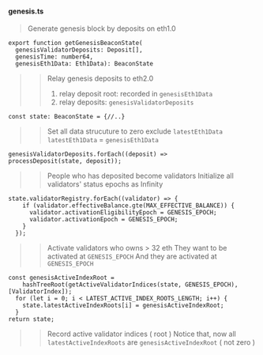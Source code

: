 #### genesis.ts
> Generate genesis block by deposits on eth1.0
> 
	export function getGenesisBeaconState(
	  genesisValidatorDeposits: Deposit[],
	  genesisTime: number64,
	  genesisEth1Data: Eth1Data): BeaconState
>>Relay genesis deposits to eth2.0
>>1. relay deposit root: recorded in `genesisEth1Data`
>>2. relay deposits: `genesisValidatorDeposits`
>>
	const state: BeaconState = {//..}
>> Set all data strucuture to zero exclude `latestEth1Data`
>> `latestEth1Data` = `genesisEth1Data`

	genesisValidatorDeposits.forEach((deposit) =>
    processDeposit(state, deposit));
>> People who has deposited become validators
>> Initialize all validators' status epochs as Infinity

>>
	state.validatorRegistry.forEach((validator) => {
		if (validator.effectiveBalance.gte(MAX_EFFECTIVE_BALANCE)) {
		  validator.activationEligibilityEpoch = GENESIS_EPOCH;
		  validator.activationEpoch = GENESIS_EPOCH;
		}
	  });
>> Activate validators who owns > 32 eth
>> They want to be activated at `GENESIS_EPOCH`
>> And they are activated at `GENESIS_EPOCH`
>> 

>>
	const genesisActiveIndexRoot =
		hashTreeRoot(getActiveValidatorIndices(state, GENESIS_EPOCH), [ValidatorIndex]);
	  for (let i = 0; i < LATEST_ACTIVE_INDEX_ROOTS_LENGTH; i++) {
		state.latestActiveIndexRoots[i] = genesisActiveIndexRoot;
	  }
	return state;
>>Record active validator indices ( root )
>>Notice that, now all `latestActiveIndexRoots` are `genesisActiveIndexRoot` ( not zero )


	